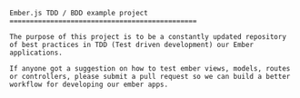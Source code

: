 	Ember.js TDD / BDD example project
	==============================================
	
	The purpose of this project is to be a constantly updated repository of best practices in TDD (Test driven development) our Ember applications.
	
	If anyone got a suggestion on how to test ember views, models, routes or controllers, please submit a pull request so we can build a better workflow for developing our ember apps.
	
